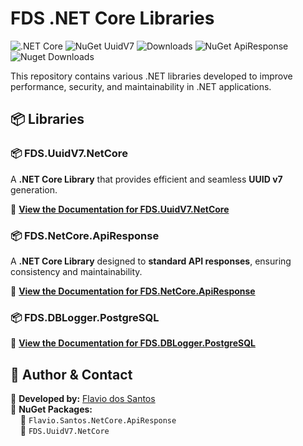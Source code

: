 # FDS .NET Core Libraries

![.NET Core](https://img.shields.io/badge/.NET%20Core-8.0-blueviolet?style=flat&logo=dotnet) 
![NuGet UuidV7](https://img.shields.io/nuget/v/Flavio.Santos.UuidV7.NetCore?label=NuGet%20UuidV7) 
![Downloads](https://img.shields.io/nuget/dt/Flavio.Santos.UuidV7.NetCore?label=Downloads) 
![NuGet ApiResponse](https://img.shields.io/nuget/v/Flavio.Santos.NetCore.ApiResponse?label=NuGet%20ApiResponse) 
![Nuget Downloads](https://img.shields.io/nuget/dt/Flavio.Santos.NetCore.ApiResponse?label=Downloads)

This repository contains various .NET libraries developed to improve performance, security, and maintainability in .NET applications.

## 📦 Libraries

### 📦 FDS.UuidV7.NetCore

A **.NET Core Library** that provides efficient and seamless **UUID v7** generation.

🔗 **[View the Documentation for FDS.UuidV7.NetCore](FDS.UuidV7.NetCore/src/README.md)**

### 📦 FDS.NetCore.ApiResponse

A **.NET Core Library** designed to **standard API responses**, ensuring consistency and maintainability.

🔗 **[View the Documentation for FDS.NetCore.ApiResponse](FDS.NetCore.ApiResponse/README.md)**

### 📦 FDS.DBLogger.PostgreSQL

🔗  **[View the Documentation for FDS.DBLogger.PostgreSQL](FDS.DbLogger.PostgreSQL/README.md)**

## 🔗 Author & Contact

📌 **Developed by:** [Flavio dos Santos](https://www.linkedin.com/in/flavio-santos-ti/)  
📌 **NuGet Packages:**  
&nbsp;&nbsp;&nbsp;&nbsp;🔹 `Flavio.Santos.NetCore.ApiResponse`  
&nbsp;&nbsp;&nbsp;&nbsp;🔹 `FDS.UuidV7.NetCore`
